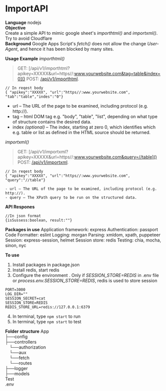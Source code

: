 # ImportAPI

**Language** nodejs <br/>
**Objective** <br/>
Create a simple API to mimic google sheet's *importhtml()* and *importxml()*. <br/>
Try to avoid Cloudflare <br/>
**Background** Google Apps Script's *fetch()* does not allow the change *User-Agent*, and hence it has been blocked by many sites. <br/>

**Usage Example**
*importhtml()*
> GET: [/api/v1/importhtml?apikey=XXXXX&url=https//:www.yourwebsite.com&tag=table&index=0]() 
> POST: [/api/v1/importhtml](). 
```
// In reqest body 
{ "apikey":"XXXXX", "url":"https//:www.yourwebsite.com", "tab":"table","indes":"0"}
```
    
-  url – The URL of the page to be examined, including protocol (e.g. http://).   
- tag – html DOM tag e.g. "body", "table", "list", depending on what type of structure contains the desired data.
- index *(optional)* – The index, starting at zero 0, which identifies which e.g. table or list as defined in the HTML source should be returned.
    
*importxml()*
> GET: [/api/v1/importxml?apikey=XXXXX&url=https//:www.yourwebsite.com&query=//table]()
> POST: [/api/v1/importxml](). 
```  
// In reqest body 
{ "apikey":"XXXXX", "url":"https//:www.yourwebsite.com", "query":"//table"}
``` 
    - url – The URL of the page to be examined, including protocol (e.g. http://).   
    - query – The XPath query to be run on the structured data.  

**API Respones** 
```
//In json format
{isSussess:boolean, result:""}
```
**Packages in use**
Application framework: express
Authentication: passport
Code Formatter: eslint
Logging: morgan
Parsing: xmldom, xpath, puppeteer
Session: express-session, helmet
Session store: redis
Testing: chia, mocha, sinon, nyc

**To use**
1. Install packages in package.json
2. Install redis, start redis
3. Configure the environment . Only if *SESSION_STORE=REDIS* in .env file or *process.env.SESSION_STORE=REDIS*, redis is used to store session
```
PORT=3000
LOG_DIR=""
SESSION_SECRET=cat
SESSION_STORE=REDIS
REDIS_STORE_URL=redis://127.0.0.1:6379
```
4. In terminal, type `npm start` to run
5. In terminal, type `npm start` to test

**Folder structure**
App <br/>
├──config <br/> 
├──controllers <br/> 
&emsp;└──authorization <br/>
&emsp;└──aux <br/>
&emsp;└──fetch <br/>
&emsp;└──routes <br/>
├──logger <br/> 
├──models <br/> 
Test <br/>
.env <br/>
